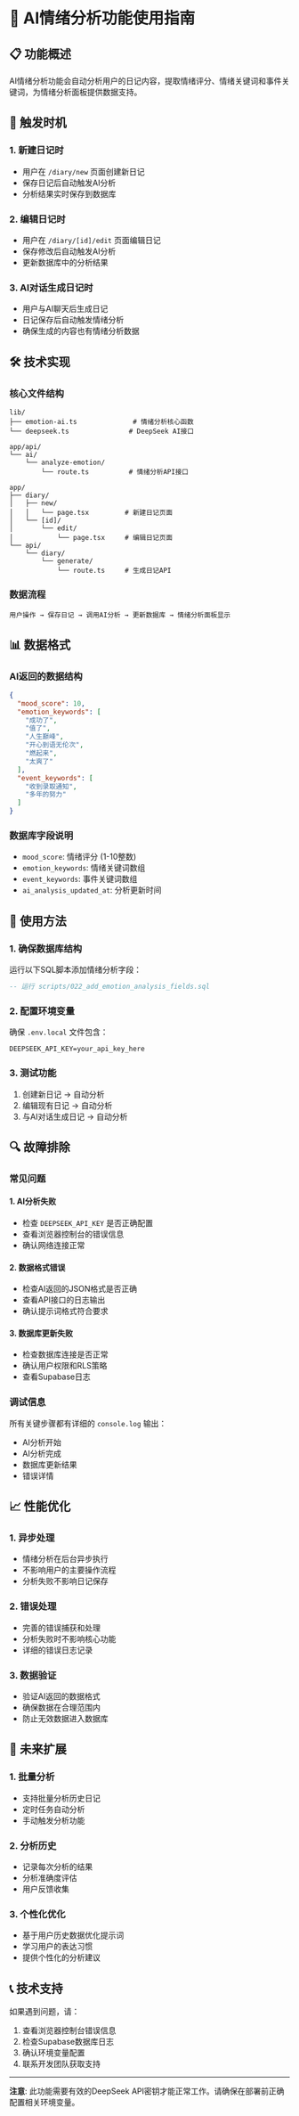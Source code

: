 # 🧠 AI情绪分析功能使用指南

## 📋 功能概述

AI情绪分析功能会自动分析用户的日记内容，提取情绪评分、情绪关键词和事件关键词，为情绪分析面板提供数据支持。

## 🔄 触发时机

### 1. **新建日记时**
- 用户在 `/diary/new` 页面创建新日记
- 保存日记后自动触发AI分析
- 分析结果实时保存到数据库

### 2. **编辑日记时**
- 用户在 `/diary/[id]/edit` 页面编辑日记
- 保存修改后自动触发AI分析
- 更新数据库中的分析结果

### 3. **AI对话生成日记时**
- 用户与AI聊天后生成日记
- 日记保存后自动触发情绪分析
- 确保生成的内容也有情绪分析数据

## 🛠️ 技术实现

### **核心文件结构**
```
lib/
├── emotion-ai.ts              # 情绪分析核心函数
└── deepseek.ts               # DeepSeek AI接口

app/api/
└── ai/
    └── analyze-emotion/
        └── route.ts          # 情绪分析API接口

app/
├── diary/
│   ├── new/
│   │   └── page.tsx         # 新建日记页面
│   └── [id]/
│       └── edit/
│           └── page.tsx     # 编辑日记页面
└── api/
    └── diary/
        └── generate/
            └── route.ts     # 生成日记API
```

### **数据流程**
```
用户操作 → 保存日记 → 调用AI分析 → 更新数据库 → 情绪分析面板显示
```

## 📊 数据格式

### **AI返回的数据结构**
```json
{
  "mood_score": 10,
  "emotion_keywords": [
    "成功了",
    "值了", 
    "人生巅峰",
    "开心到语无伦次",
    "燃起来",
    "太爽了"
  ],
  "event_keywords": [
    "收到录取通知",
    "多年的努力"
  ]
}
```

### **数据库字段说明**
- `mood_score`: 情绪评分 (1-10整数)
- `emotion_keywords`: 情绪关键词数组
- `event_keywords`: 事件关键词数组
- `ai_analysis_updated_at`: 分析更新时间

## 🚀 使用方法

### **1. 确保数据库结构**
运行以下SQL脚本添加情绪分析字段：
```sql
-- 运行 scripts/022_add_emotion_analysis_fields.sql
```

### **2. 配置环境变量**
确保 `.env.local` 文件包含：
```env
DEEPSEEK_API_KEY=your_api_key_here
```

### **3. 测试功能**
1. 创建新日记 → 自动分析
2. 编辑现有日记 → 自动分析
3. 与AI对话生成日记 → 自动分析

## 🔍 故障排除

### **常见问题**

#### **1. AI分析失败**
- 检查 `DEEPSEEK_API_KEY` 是否正确配置
- 查看浏览器控制台的错误信息
- 确认网络连接正常

#### **2. 数据格式错误**
- 检查AI返回的JSON格式是否正确
- 查看API接口的日志输出
- 确认提示词格式符合要求

#### **3. 数据库更新失败**
- 检查数据库连接是否正常
- 确认用户权限和RLS策略
- 查看Supabase日志

### **调试信息**
所有关键步骤都有详细的 `console.log` 输出：
- AI分析开始
- AI分析完成
- 数据库更新结果
- 错误详情

## 📈 性能优化

### **1. 异步处理**
- 情绪分析在后台异步执行
- 不影响用户的主要操作流程
- 分析失败不影响日记保存

### **2. 错误处理**
- 完善的错误捕获和处理
- 分析失败时不影响核心功能
- 详细的错误日志记录

### **3. 数据验证**
- 验证AI返回的数据格式
- 确保数据在合理范围内
- 防止无效数据进入数据库

## 🔮 未来扩展

### **1. 批量分析**
- 支持批量分析历史日记
- 定时任务自动分析
- 手动触发分析功能

### **2. 分析历史**
- 记录每次分析的结果
- 分析准确度评估
- 用户反馈收集

### **3. 个性化优化**
- 基于用户历史数据优化提示词
- 学习用户的表达习惯
- 提供个性化的分析建议

## 📞 技术支持

如果遇到问题，请：
1. 查看浏览器控制台错误信息
2. 检查Supabase数据库日志
3. 确认环境变量配置
4. 联系开发团队获取支持

---

**注意**: 此功能需要有效的DeepSeek API密钥才能正常工作。请确保在部署前正确配置相关环境变量。
